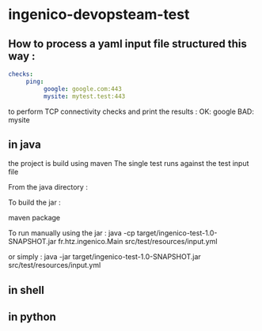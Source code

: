 # ingenico-devopsteam-test

## How to process a yaml input file structured this way :
```yaml
checks:
     ping:
          google: google.com:443
          mysite: mytest.test:443
```

to perform TCP connectivity checks and print the results :
OK: google
BAD: mysite


## in java

the project is build using maven 
The single test runs against the test input file

From the java directory :

To build the jar :

maven package

To run manually using the jar    :
java -cp target/ingenico-test-1.0-SNAPSHOT.jar fr.htz.ingenico.Main src/test/resources/input.yml

or simply :
java -jar target/ingenico-test-1.0-SNAPSHOT.jar  src/test/resources/input.yml
          

## in shell


## in python

